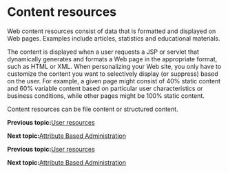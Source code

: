 # Content resources

Web content resources consist of data that is formatted and displayed on Web pages. Examples include articles, statistics and educational materials.

The content is displayed when a user requests a JSP or servlet that dynamically generates and formats a Web page in the appropriate format, such as HTML or XML. When personalizing your Web site, you only have to customize the content you want to selectively display \(or suppress\) based on the user. For example, a given page might consist of 40% static content and 60% variable content based on particular user characteristics or business conditions, while other pages might be 100% static content.

Content resources can be file content or structured content.


**Previous topic:**[User resources](../pzn/pzn_user_resources.md)

**Next topic:**[Attribute Based Administration](../pzn/pzn_attadm.md)


**Previous topic:**[User resources](../pzn/pzn_user_resources.md)

**Next topic:**[Attribute Based Administration](../pzn/pzn_attadm.md)

